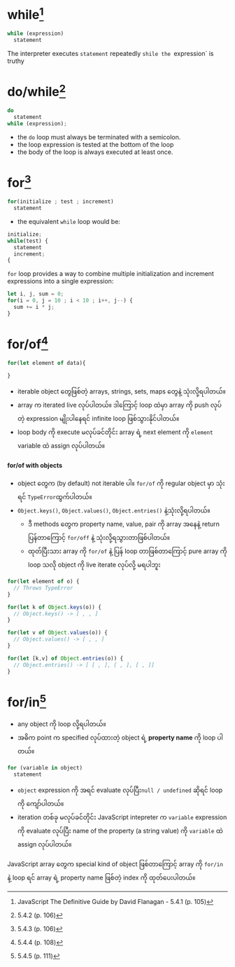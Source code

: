 # while[^1]
```javascript
while (expression)
  statement
```
The interpreter executes `statement` repeatedly `shile the `expression` is truthy

# do/while[^2]
```javascript
do
  statement
while (expression);
```
- the `do` loop must always be terminated with a semicolon.
- the loop expression is tested at the bottom of the loop
- the body of the loop is always executed at least once.

# for[^3]
```javascript
for(initialize ; test ; increment)
  statement
```
- the equivalent `while` loop would be:
```javascript
initialize;
while(test) {
  statement
  increment;
{
```
`for` loop provides a way to combine multiple initialization and increment expressions into a single expression:
```javascript
let i, j, sum = 0;
for(i = 0, j = 10 ; i < 10 ; i++, j--) {
  sum += i * j;
}
```

# for/of[^4]
```javascript
for(let element of data){

}
```
- iterable object တွေဖြစ်တဲ့ arrays, strings, sets, maps တွေနဲ့ သုံးလို့ရပါတယ်။
- array က iterated live လုပ်ပါတယ်။  ဒါကြောင့် loop ထဲမှာ array ကို push လုပ်တဲ့ expression မျိုးပါနေရင် infinite loop ဖြစ်သွားနိုင်ပါတယ်။  
- loop body ကို execute မလုပ်ခင်တိုင်း array ရဲ့ next element ကို `element` variable ထဲ assign လုပ်ပါတယ်။

#### for/of with objects
- object တွေက (by default) not iterable ပါ။  `for/of` ကို regular object မှာ သုံးရင် `TypeError`ထွက်ပါတယ်။
- `Object.keys()`, `Object.values()`, `Object.entries()` နဲ့သုံးလို့ရပါတယ်။
  - ဒီ methods တွေက property name, value, pair ကို array အနေနဲ့ return ပြန်တာကြောင့် `for/off` နဲ့ သုံးလို့ရသွားတာဖြစ်ပါတယ်။
  - ထုတ်ပြီးသား array ကို `for/of` နဲ့ ပြန် loop တာဖြစ်တာကြောင့် pure array ကို loop သလို object ကို live iterate လုပ်လို့ မရပါဘူး
```javascript
for(let element of o) {
  // Throws TypeError
}

for(let k of Object.keys(o)) {
  // Object.keys() -> [ , , ]
}

for(let v of Object.values(o)) {
  // Object.values() -> [ , , ]
}

for(let [k,v] of Object.entries(o)) {
  // Object.entries() -> [ [ , ], [ , ], [ , ]]
}
```

# for/in[^5]
- any object ကို loop လို့ရပါတယ်။
- အဓိက point က specified လုပ်ထားတဲ့ object ရဲ့ **property name** ကို loop ပါတယ်။ 
```javascript
for (variable in object)
  statement
```
- `object` expression ကို အရင် evaluate လုပ်ပြီး`null / undefined` ဆိုရင် loop ကို ကျော်ပါတယ်။ 
- iteration တစ်ခု မလုပ်ခင်တိုင်း JavaScript intepreter က `variable` expression ကို evaluate လုပ်ပြီး name of the property (a string value) ကို `variable` ထဲ assign လုပ်ပါတယ်။ 

JavaScript array တွေက special kind of object ဖြစ်တာကြောင့် array ကို `for/in` နဲ့ loop ရင် array ရဲ့ property name ဖြစ်တဲ့ index ကို ထုတ်ပေးပါတယ်။ 

[^1]: JavaScript The Definitive Guide by David Flanagan - 5.4.1 (p. 105)
[^2]: 5.4.2 (p. 106)
[^3]: 5.4.3 (p. 106)
[^4]: 5.4.4 (p. 108)
[^5]: 5.4.5 (p. 111)
